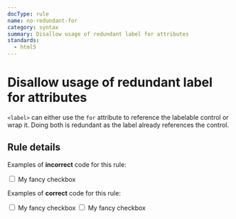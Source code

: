```yaml
---
docType: rule
name: no-redundant-for
category: syntax
summary: Disallow usage of redundant label for attributes
standards:
  - html5
---
```


# Disallow usage of redundant label for attributes

`<label>` can either use the `for` attribute to reference the labelable control or wrap it.
Doing both is redundant as the label already references the control.

## Rule details

Examples of **incorrect** code for this rule:

<validate name="incorrect" rules="no-redundant-for">
  <label for="foo">
    <input type="checkbox" id="foo">
    My fancy checkbox
  </label>
</validate>

Examples of **correct** code for this rule:

<validate name="correct" rules="no-redundant-for">
  <!-- without for attribute -->
  <label>
    <input type="checkbox">
    My fancy checkbox
  </label>

  <!-- without wrapping -->
  <input type="checkbox" id="foo">
  <label for="foo">
    My fancy checkbox
  </label>
</validate>

